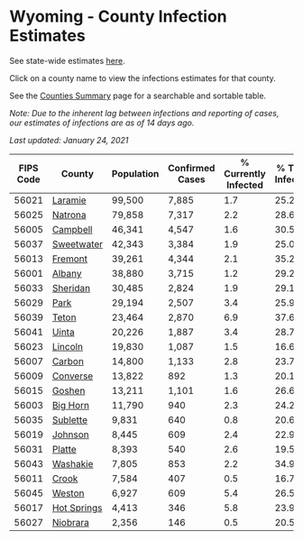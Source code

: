 # Wyoming - County Infection Estimates

See state-wide estimates [here](/infections/us-wy).

Click on a county name to view the infections estimates for that county.

See the [Counties Summary](/infections/summary-counties) page for a searchable and sortable table.

*Note: Due to the inherent lag between infections and reporting of cases, our estimates of infections are as of 14 days ago.*

*Last updated: January 24, 2021*

|   FIPS Code |                     County |   Population |   Confirmed Cases |   % Currently Infected |   % Total Infected |
|-------------|----------------------------|--------------|-------------------|------------------------|--------------------|
|       56021 |         [Laramie](laramie) |       99,500 |             7,885 |                    1.7 |               25.2 |
|       56025 |         [Natrona](natrona) |       79,858 |             7,317 |                    2.2 |               28.6 |
|       56005 |       [Campbell](campbell) |       46,341 |             4,547 |                    1.6 |               30.5 |
|       56037 |   [Sweetwater](sweetwater) |       42,343 |             3,384 |                    1.9 |               25.0 |
|       56013 |         [Fremont](fremont) |       39,261 |             4,344 |                    2.1 |               35.2 |
|       56001 |           [Albany](albany) |       38,880 |             3,715 |                    1.2 |               29.2 |
|       56033 |       [Sheridan](sheridan) |       30,485 |             2,824 |                    1.9 |               29.1 |
|       56029 |               [Park](park) |       29,194 |             2,507 |                    3.4 |               25.9 |
|       56039 |             [Teton](teton) |       23,464 |             2,870 |                    6.9 |               37.6 |
|       56041 |             [Uinta](uinta) |       20,226 |             1,887 |                    3.4 |               28.7 |
|       56023 |         [Lincoln](lincoln) |       19,830 |             1,087 |                    1.5 |               16.6 |
|       56007 |           [Carbon](carbon) |       14,800 |             1,133 |                    2.8 |               23.7 |
|       56009 |       [Converse](converse) |       13,822 |               892 |                    1.3 |               20.1 |
|       56015 |           [Goshen](goshen) |       13,211 |             1,101 |                    1.6 |               26.6 |
|       56003 |       [Big Horn](big-horn) |       11,790 |               940 |                    2.3 |               24.2 |
|       56035 |       [Sublette](sublette) |        9,831 |               640 |                    0.8 |               20.6 |
|       56019 |         [Johnson](johnson) |        8,445 |               609 |                    2.4 |               22.9 |
|       56031 |           [Platte](platte) |        8,393 |               540 |                    2.6 |               19.5 |
|       56043 |       [Washakie](washakie) |        7,805 |               853 |                    2.2 |               34.9 |
|       56011 |             [Crook](crook) |        7,584 |               407 |                    0.5 |               16.7 |
|       56045 |           [Weston](weston) |        6,927 |               609 |                    5.4 |               26.5 |
|       56017 | [Hot Springs](hot-springs) |        4,413 |               346 |                    5.8 |               23.9 |
|       56027 |       [Niobrara](niobrara) |        2,356 |               146 |                    0.5 |               20.5 |